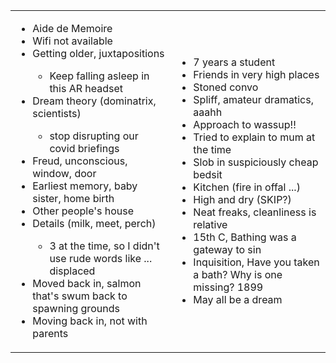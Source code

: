 <table>
<tr>
<td>
<ul>
<li>Aide de Memoire</li>
<li>Wifi not available</li>
<li>Getting older, juxtapositions</li>
  <ul>
  <li>Keep falling asleep in this AR headset</li>
  </ul>
<li>Dream theory (dominatrix, scientists)</li>
  <ul>
  <li>stop disrupting our covid briefings</li>
  </ul>  
<li>Freud, unconscious, window, door</li>
<li>Earliest memory, baby sister, home birth</li>
<li>Other people's house</li>
<li>Details (milk, meet, perch)</li>
  <ul>
  <li>3 at the time, so I didn't use rude words like ... displaced</li>
  </ul>  
<li>Moved back in, salmon that's swum back to spawning grounds</li>
<li>Moving back in, not with parents</li>
</ul>
  
</td>
<td>
<ul>
<li>7 years a student</li>
<li>Friends in very high places</li>
<li>Stoned convo</li>
<li>Spliff, amateur dramatics, aaahh</li>
<li>Approach to wassup!!</li>
<li>Tried to explain to mum at the time</li>
<li>Slob in suspiciously cheap bedsit</li>
<li>Kitchen (fire in offal ...)</li>
<li>High and dry  (SKIP?)</li>
<li>Neat freaks, cleanliness is relative</li>
<li>15th C, Bathing was a gateway to sin</li>
<li>Inquisition, Have you taken a bath? Why is one missing? 1899</li>
<li>May all be a dream</li>
</ul>
</td>
</tr>
</table>
